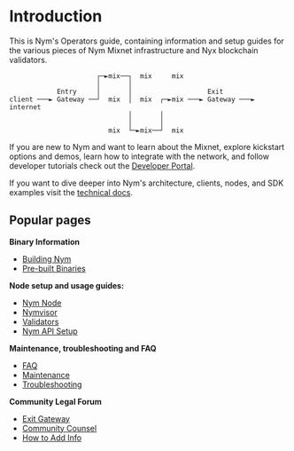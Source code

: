 # Introduction

This is Nym's Operators guide, containing information and setup guides for the various pieces of Nym Mixnet infrastructure and Nyx blockchain validators.

```
                      ┌─►mix──┐  mix     mix
                      │       │
            Entry     │       │                   Exit
client ───► Gateway ──┘  mix  │  mix  ┌─►mix ───► Gateway ───► internet
                              │       │
                              │       │
                         mix  └─►mix──┘  mix
```

If you are new to Nym and want to learn about the Mixnet, explore kickstart options and demos, learn how to integrate with the network, and follow developer tutorials check out the [Developer Portal](https://nymtech.net/developers/).

If you want to dive deeper into Nym's architecture, clients, nodes, and SDK examples visit the [technical docs](https://nymtech.net/docs/).


## Popular pages

**Binary Information**

* [Building Nym](binaries/building-nym.md)
* [Pre-built Binaries](binaries/pre-built-binaries.md)

**Node setup and usage guides:**

* [Nym Node](nodes/nym-node.md)
* [Nymvisor](nodes/nymvisor-upgrade.md)
* [Validators](nodes/validator-setup.md)
* [Nym API Setup](nodes/nym-api.md)

**Maintenance, troubleshooting and FAQ**

* [FAQ](faq/nym-nodes-faq.md)
* [Maintenance](nodes/maintenance.md)
* [Troubleshooting](troubleshooting/nodes.md)

**Community Legal Forum**

* [Exit Gateway](legal/exit-gateway.md)
* [Community Counsel](legal/community-counsel.md)
* [How to Add Info](legal/add-content.md)

